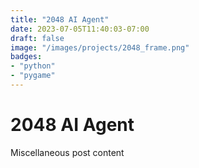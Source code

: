 ```yaml
---
title: "2048 AI Agent"
date: 2023-07-05T11:40:03-07:00
draft: false
image: "/images/projects/2048_frame.png"
badges:
- "python"
- "pygame"
---
```


# 2048 AI Agent

Miscellaneous post content
